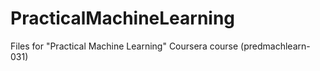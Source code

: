 # PracticalMachineLearning
Files for "Practical Machine Learning" Coursera course (predmachlearn-031)
